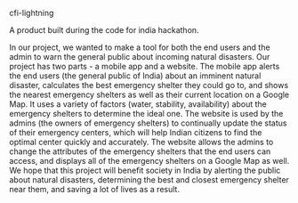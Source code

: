 cfi-lightning

A product built during the code for india hackathon.

In our project, we wanted to make a tool for both the end users and the admin to warn the general public about incoming natural disasters. Our project has two parts - a mobile app and a website. The mobile app alerts the end users (the general public of India) about an imminent natural disaster, calculates the best emergency shelter they could go to, and shows the nearest emergency shelters as well as their current location on a Google Map. It uses a variety of factors (water, stability, availability) about the emergency shelters to determine the ideal one. The website is used by the admins (the owners of emergency shelters) to continually update the status of their emergency centers, which will help Indian citizens to find the optimal center quickly and accurately. The website allows the admins to change the attributes of the emergency shelters that the end users can access, and displays all of the emergency shelters on a Google Map as well. We hope that this project will benefit society in India by alerting the public about natural disasters, determining the best and closest emergency shelter near them, and saving a lot of lives as a result.

